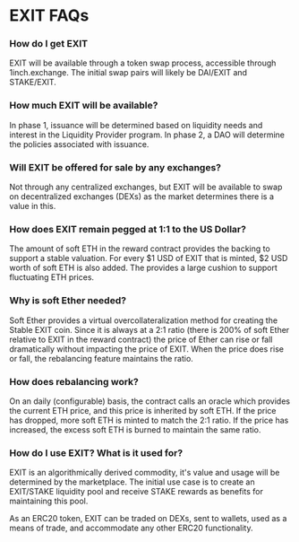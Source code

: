 # EXIT FAQs

### How do I get EXIT

EXIT will be available through a token swap process, accessible through 1inch.exchange. The initial swap pairs will likely be DAI/EXIT and STAKE/EXIT.

### How much EXIT will be available?

In phase 1, issuance will be determined based on liquidity needs and interest in the Liquidity Provider program. In phase 2, a DAO will determine the policies associated with issuance.

### Will EXIT be offered for sale by any exchanges?

Not through any centralized exchanges, but EXIT will be available to swap on decentralized exchanges \(DEXs\) as the market determines there is a value in this.

### **How does EXIT remain pegged at 1:1 to the US Dollar?**

The amount of soft ETH in the reward contract provides the backing to support a stable valuation. For every $1 USD of EXIT that is minted,  $2 USD worth of soft ETH is also added. The provides a large cushion to support fluctuating ETH prices.

### **Why is soft Ether needed?**

Soft Ether provides a virtual overcollateralization method for creating the Stable EXIT coin. Since it is always at a 2:1 ratio \(there is 200% of soft Ether relative to EXIT in the reward contract\) the price of Ether can rise or fall dramatically without impacting the price of EXIT. When the price does rise or fall, the rebalancing feature maintains the ratio.

### How does rebalancing work?

On an daily \(configurable\) basis, the contract calls an oracle which provides the current ETH price, and this price is inherited by soft ETH. If the price has dropped, more soft ETH is minted to match the 2:1 ratio. If the price has increased, the excess soft ETH is burned to maintain the same ratio.

### How do I use EXIT? What is it used for?

EXIT is an algorithmically derived commodity, it's value and usage will be determined by the marketplace.  The initial use case is to create an EXIT/STAKE liquidity pool and receive STAKE rewards as benefits for  maintaining this pool.

As an ERC20 token, EXIT can be traded on DEXs, sent to wallets, used as a means of trade, and accommodate any other ERC20 functionality. 

